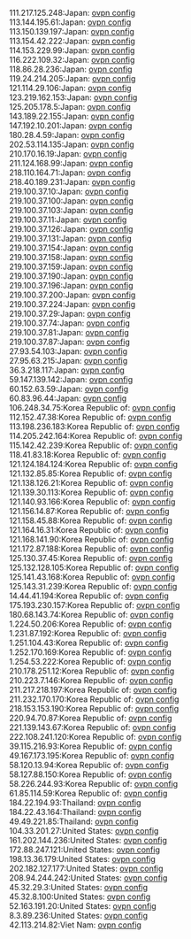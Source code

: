 111.217.125.248:Japan: [ovpn config](vpn/111_217_125_248.ovpn)  
113.144.195.61:Japan: [ovpn config](vpn/113_144_195_61.ovpn)  
113.150.139.197:Japan: [ovpn config](vpn/113_150_139_197.ovpn)  
113.154.42.222:Japan: [ovpn config](vpn/113_154_42_222.ovpn)  
114.153.229.99:Japan: [ovpn config](vpn/114_153_229_99.ovpn)  
116.222.109.32:Japan: [ovpn config](vpn/116_222_109_32.ovpn)  
118.86.28.236:Japan: [ovpn config](vpn/118_86_28_236.ovpn)  
119.24.214.205:Japan: [ovpn config](vpn/119_24_214_205.ovpn)  
121.114.29.106:Japan: [ovpn config](vpn/121_114_29_106.ovpn)  
123.219.162.153:Japan: [ovpn config](vpn/123_219_162_153.ovpn)  
125.205.178.5:Japan: [ovpn config](vpn/125_205_178_5.ovpn)  
143.189.22.155:Japan: [ovpn config](vpn/143_189_22_155.ovpn)  
147.192.10.201:Japan: [ovpn config](vpn/147_192_10_201.ovpn)  
180.28.4.59:Japan: [ovpn config](vpn/180_28_4_59.ovpn)  
202.53.114.135:Japan: [ovpn config](vpn/202_53_114_135.ovpn)  
210.170.16.19:Japan: [ovpn config](vpn/210_170_16_19.ovpn)  
211.124.168.99:Japan: [ovpn config](vpn/211_124_168_99.ovpn)  
218.110.164.71:Japan: [ovpn config](vpn/218_110_164_71.ovpn)  
218.40.189.231:Japan: [ovpn config](vpn/218_40_189_231.ovpn)  
219.100.37.10:Japan: [ovpn config](vpn/219_100_37_10.ovpn)  
219.100.37.100:Japan: [ovpn config](vpn/219_100_37_100.ovpn)  
219.100.37.103:Japan: [ovpn config](vpn/219_100_37_103.ovpn)  
219.100.37.11:Japan: [ovpn config](vpn/219_100_37_11.ovpn)  
219.100.37.126:Japan: [ovpn config](vpn/219_100_37_126.ovpn)  
219.100.37.131:Japan: [ovpn config](vpn/219_100_37_131.ovpn)  
219.100.37.154:Japan: [ovpn config](vpn/219_100_37_154.ovpn)  
219.100.37.158:Japan: [ovpn config](vpn/219_100_37_158.ovpn)  
219.100.37.159:Japan: [ovpn config](vpn/219_100_37_159.ovpn)  
219.100.37.190:Japan: [ovpn config](vpn/219_100_37_190.ovpn)  
219.100.37.196:Japan: [ovpn config](vpn/219_100_37_196.ovpn)  
219.100.37.200:Japan: [ovpn config](vpn/219_100_37_200.ovpn)  
219.100.37.224:Japan: [ovpn config](vpn/219_100_37_224.ovpn)  
219.100.37.29:Japan: [ovpn config](vpn/219_100_37_29.ovpn)  
219.100.37.74:Japan: [ovpn config](vpn/219_100_37_74.ovpn)  
219.100.37.81:Japan: [ovpn config](vpn/219_100_37_81.ovpn)  
219.100.37.87:Japan: [ovpn config](vpn/219_100_37_87.ovpn)  
27.93.54.103:Japan: [ovpn config](vpn/27_93_54_103.ovpn)  
27.95.63.215:Japan: [ovpn config](vpn/27_95_63_215.ovpn)  
36.3.218.117:Japan: [ovpn config](vpn/36_3_218_117.ovpn)  
59.147.139.142:Japan: [ovpn config](vpn/59_147_139_142.ovpn)  
60.152.63.59:Japan: [ovpn config](vpn/60_152_63_59.ovpn)  
60.83.96.44:Japan: [ovpn config](vpn/60_83_96_44.ovpn)  
106.248.34.75:Korea Republic of: [ovpn config](vpn/106_248_34_75.ovpn)  
112.152.47.38:Korea Republic of: [ovpn config](vpn/112_152_47_38.ovpn)  
113.198.236.183:Korea Republic of: [ovpn config](vpn/113_198_236_183.ovpn)  
114.205.242.164:Korea Republic of: [ovpn config](vpn/114_205_242_164.ovpn)  
115.142.42.239:Korea Republic of: [ovpn config](vpn/115_142_42_239.ovpn)  
118.41.83.18:Korea Republic of: [ovpn config](vpn/118_41_83_18.ovpn)  
121.124.184.124:Korea Republic of: [ovpn config](vpn/121_124_184_124.ovpn)  
121.132.85.85:Korea Republic of: [ovpn config](vpn/121_132_85_85.ovpn)  
121.138.126.21:Korea Republic of: [ovpn config](vpn/121_138_126_21.ovpn)  
121.139.30.113:Korea Republic of: [ovpn config](vpn/121_139_30_113.ovpn)  
121.140.93.166:Korea Republic of: [ovpn config](vpn/121_140_93_166.ovpn)  
121.156.14.87:Korea Republic of: [ovpn config](vpn/121_156_14_87.ovpn)  
121.158.45.88:Korea Republic of: [ovpn config](vpn/121_158_45_88.ovpn)  
121.164.16.31:Korea Republic of: [ovpn config](vpn/121_164_16_31.ovpn)  
121.168.141.90:Korea Republic of: [ovpn config](vpn/121_168_141_90.ovpn)  
121.172.87.188:Korea Republic of: [ovpn config](vpn/121_172_87_188.ovpn)  
125.130.37.45:Korea Republic of: [ovpn config](vpn/125_130_37_45.ovpn)  
125.132.128.105:Korea Republic of: [ovpn config](vpn/125_132_128_105.ovpn)  
125.141.43.168:Korea Republic of: [ovpn config](vpn/125_141_43_168.ovpn)  
125.143.31.239:Korea Republic of: [ovpn config](vpn/125_143_31_239.ovpn)  
14.44.41.194:Korea Republic of: [ovpn config](vpn/14_44_41_194.ovpn)  
175.193.230.157:Korea Republic of: [ovpn config](vpn/175_193_230_157.ovpn)  
180.68.143.74:Korea Republic of: [ovpn config](vpn/180_68_143_74.ovpn)  
1.224.50.206:Korea Republic of: [ovpn config](vpn/1_224_50_206.ovpn)  
1.231.87.192:Korea Republic of: [ovpn config](vpn/1_231_87_192.ovpn)  
1.251.104.43:Korea Republic of: [ovpn config](vpn/1_251_104_43.ovpn)  
1.252.170.169:Korea Republic of: [ovpn config](vpn/1_252_170_169.ovpn)  
1.254.53.222:Korea Republic of: [ovpn config](vpn/1_254_53_222.ovpn)  
210.178.251.12:Korea Republic of: [ovpn config](vpn/210_178_251_12.ovpn)  
210.223.7.146:Korea Republic of: [ovpn config](vpn/210_223_7_146.ovpn)  
211.217.218.197:Korea Republic of: [ovpn config](vpn/211_217_218_197.ovpn)  
211.232.170.170:Korea Republic of: [ovpn config](vpn/211_232_170_170.ovpn)  
218.153.153.190:Korea Republic of: [ovpn config](vpn/218_153_153_190.ovpn)  
220.94.70.87:Korea Republic of: [ovpn config](vpn/220_94_70_87.ovpn)  
221.139.143.67:Korea Republic of: [ovpn config](vpn/221_139_143_67.ovpn)  
222.108.241.120:Korea Republic of: [ovpn config](vpn/222_108_241_120.ovpn)  
39.115.216.93:Korea Republic of: [ovpn config](vpn/39_115_216_93.ovpn)  
49.167.173.195:Korea Republic of: [ovpn config](vpn/49_167_173_195.ovpn)  
58.120.13.94:Korea Republic of: [ovpn config](vpn/58_120_13_94.ovpn)  
58.127.88.150:Korea Republic of: [ovpn config](vpn/58_127_88_150.ovpn)  
58.226.244.93:Korea Republic of: [ovpn config](vpn/58_226_244_93.ovpn)  
61.85.114.59:Korea Republic of: [ovpn config](vpn/61_85_114_59.ovpn)  
184.22.194.93:Thailand: [ovpn config](vpn/184_22_194_93.ovpn)  
184.22.43.164:Thailand: [ovpn config](vpn/184_22_43_164.ovpn)  
49.49.221.85:Thailand: [ovpn config](vpn/49_49_221_85.ovpn)  
104.33.201.27:United States: [ovpn config](vpn/104_33_201_27.ovpn)  
161.202.144.236:United States: [ovpn config](vpn/161_202_144_236.ovpn)  
172.88.247.121:United States: [ovpn config](vpn/172_88_247_121.ovpn)  
198.13.36.179:United States: [ovpn config](vpn/198_13_36_179.ovpn)  
202.182.127.177:United States: [ovpn config](vpn/202_182_127_177.ovpn)  
208.94.244.242:United States: [ovpn config](vpn/208_94_244_242.ovpn)  
45.32.29.3:United States: [ovpn config](vpn/45_32_29_3.ovpn)  
45.32.8.100:United States: [ovpn config](vpn/45_32_8_100.ovpn)  
52.163.191.20:United States: [ovpn config](vpn/52_163_191_20.ovpn)  
8.3.89.236:United States: [ovpn config](vpn/8_3_89_236.ovpn)  
42.113.214.82:Viet Nam: [ovpn config](vpn/42_113_214_82.ovpn)  
